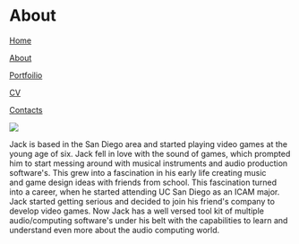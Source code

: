 # **About** 



[Home](index.md) 

[About](About.md) 

[Portfoilio](Portfolio.md) 

[CV](CV.md) 

[Contacts](Contact.md) 


![](https://cdn.discordapp.com/attachments/969018400695259199/1025490331174699028/Me2.PNG)



Jack is based in the San Diego area and started playing video games at the young age of six. Jack fell in love with the sound of games, which prompted him to start messing around with musical instruments and audio production software's. This grew into a fascination in his early life creating music and game design ideas with friends from school. This fascination turned into a career, when he started attending UC San Diego as an ICAM major. Jack started getting serious and decided to join his friend's company to develop video games. Now Jack has a well versed tool kit of multiple audio/computing software's under his belt with the capabilities to learn and understand even more about the audio computing world.